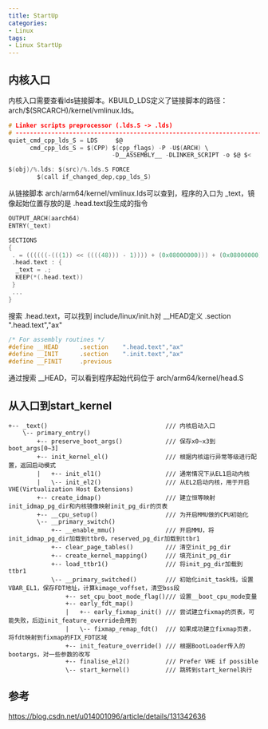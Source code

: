 ```yaml
---
title: StartUp
categories: 
- Linux
tags:
- Linux StartUp
---
```


## 内核入口
内核入口需要查看lds链接脚本。KBUILD_LDS定义了链接脚本的路径：arch/$(SRCARCH)/kernel/vmlinux.lds。
```c
# Linker scripts preprocessor (.lds.S -> .lds)
# ---------------------------------------------------------------------------
quiet_cmd_cpp_lds_S = LDS     $@
      cmd_cpp_lds_S = $(CPP) $(cpp_flags) -P -U$(ARCH) \
                             -D__ASSEMBLY__ -DLINKER_SCRIPT -o $@ $<

$(obj)/%.lds: $(src)/%.lds.S FORCE
        $(call if_changed_dep,cpp_lds_S)
```

从链接脚本 arch/arm64/kernel/vmlinux.lds可以查到，程序的入口为 _text，镜像起始位置存放的是 .head.text段生成的指令
```c [arch/arm64/mm/proc.S]
OUTPUT_ARCH(aarch64)
ENTRY(_text)

SECTIONS
{
 . = ((((((-(((1)) << ((((48))) - 1)))) + (0x08000000))) + (0x08000000)));
 .head.text : {
  _text = .;
  KEEP(*(.head.text))
 }
 ...
}
```

搜索 .head.text，可以找到 include/linux/init.h对 __HEAD定义 .section ".head.text","ax"

```c
/* For assembly routines */
#define __HEAD      .section    ".head.text","ax"
#define __INIT      .section    ".init.text","ax"
#define __FINIT     .previous
```

通过搜索 __HEAD，可以看到程序起始代码位于 arch/arm64/kernel/head.S

## 从入口到start_kernel
```
+-- _text()                                 /// 内核启动入口
    \-- primary_entry()
        +-- preserve_boot_args()            /// 保存x0~x3到boot_args[0~3]
        +-- init_kernel_el()                /// 根据内核运行异常等级进行配置，返回启动模式
        |   +-- init_el1()                  /// 通常情况下从EL1启动内核
        |   \-- init_el2()                  /// 从EL2启动内核，用于开启VHE(Virtualization Host Extensions)
        +-- create_idmap()                  /// 建立恒等映射init_idmap_pg_dir和内核镜像映射init_pg_dir的页表
        +-- __cpu_setup()                   /// 为开启MMU做的CPU初始化
        \-- __primary_switch()
            +-- __enable_mmu()              /// 开启MMU，将init_idmap_pg_dir加载到ttbr0，reserved_pg_dir加载到ttbr1
            +-- clear_page_tables()         /// 清空init_pg_dir
            +-- create_kernel_mapping()     /// 填充init_pg_dir
            +-- load_ttbr1()                /// 将init_pg_dir加载到ttbr1
            \-- __primary_switched()        /// 初始化init_task栈，设置VBAR_EL1，保存FDT地址，计算kimage_voffset，清空bss段
                +-- set_cpu_boot_mode_flag()/// 设置__boot_cpu_mode变量
                +-- early_fdt_map()
                |   +-- early_fixmap_init() /// 尝试建立fixmap的页表，可能失败，后边init_feature_override会用到
                |   \-- fixmap_remap_fdt()  /// 如果成功建立fixmap页表，将fdt映射到fixmap的FIX_FDT区域
                +-- init_feature_override() /// 根据BootLoader传入的bootargs，对一些参数的改写
                +-- finalise_el2()          /// Prefer VHE if possible
                \-- start_kernel()          /// 跳转到start_kernel执行
```

## 参考

https://blog.csdn.net/u014001096/article/details/131342636
